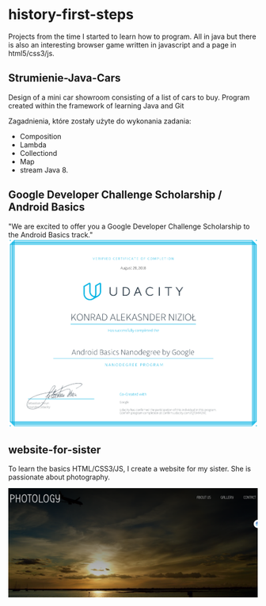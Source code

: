 # history-first-steps
Projects from the time I started to learn how to program. All in java but there is also an interesting browser game written in javascript and a page in html5/css3/js.


## Strumienie-Java-Cars

Design of a mini car showroom consisting of a list of cars to buy. Program created within the framework of learning Java and Git

Zagadnienia, które zostały użyte do wykonania zadania:
* Composition
* Lambda
* Collectiond
* Map
* stream Java 8.

## Google Developer Challenge Scholarship / Android Basics
"We are excited to offer you a Google Developer Challenge Scholarship to the Android Basics track."
 ![certificate](android_certificate.PNG)
 
## website-for-sister
To learn the basics HTML/CSS3/JS, I create a website for my sister. She is passionate about photography.

![main view](website-for-sister/main_site.PNG)
